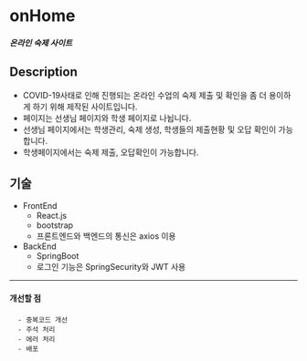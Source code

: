 # onHome
##### 온라인 숙제 사이트
## Description
* COVID-19사태로 인해 진행되는 온라인 수업의 숙제 제출 및 확인을 좀 더 용이하게 하기 위해 제작된 사이트입니다. 
* 페이지는 선생님 페이지와 학생 페이지로 나뉩니다. 
* 선생님 페이지에서는 학생관리, 숙제 생성, 학생들의 제출현황 및 오답 확인이 가능합니다.  
* 학생페이지에서는 숙제 제출, 오답확인이 가능합니다. 

## 기술
 * FrontEnd
   * React.js
   * bootstrap
   * 프론트엔드와 백엔드의 통신은 axios 이용
 * BackEnd
   * SpringBoot
   * 로그인 기능은 SpringSecurity와 JWT 사용

------------------------------------------------------
#### 개선할 점
      - 중복코드 개선
      - 주석 처리
      - 에러 처리
      - 배포 
  

